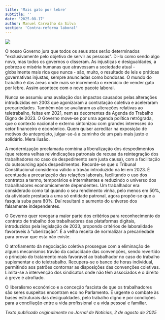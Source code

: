 ```yaml
---
title: 'Mais gato por lebre'
subtitle: ''
date: '2025-08-17'
author: Manuel Carvalho da Silva
section: 'Contra-reforma laboral'
---
```


![](/images/carvalho_silva.jpeg)

O nosso Governo jura que todos os seus atos serão determinados "exclusivamente pelo objetivo de servir as pessoas". Di-lo como sendo algo novo, mas todos os governos o disseram. As injustiças e desigualdades, a pobreza e miséria humanas que atravessam a sociedade atual - globalmente mais rica que nunca - são, muito, o resultado de leis e práticas governativas injustas, sempre anunciadas como bondosas. O mundo do trabalho é das áreas onde mais se incrementa o exercício de vender gato por lebre. Assim acontece com o novo pacote laboral.

Nunca se assumiu uma avaliação dos impactos causados pelas alterações introduzidas em 2003 que agonizaram a contratação coletiva e aceleraram precariedades. Também não se avaliaram as alterações relativas ao teletrabalho, feitas em 2021, nem as decorrentes da Agenda do Trabalho Digno de 2023. O Governo move-se por uma agenda política retrógrada, que o contexto nacional e externo sintonizou com grandes interesses do setor financeiro e económico. Quem quiser acreditar na exposição de motivos do anteprojeto, julgar-se-á a caminho de um país mais justo e solidário. Mera ilusão.

A modernização proclamada combina a liberalização dos despedimentos (que retoma velhas reivindicações patronais de recusa da reintegração dos trabalhadores no caso de despedimento sem justa causa), com a facilitação do outsourcing após despedimentos. Recorde-se que o Tribunal Constitucional considerou válido o travão introduzido na lei em 2023. É acentuada a precarização das relações laborais, facilitando o uso dos contratos a termo, temporários e intermitentes e reduzindo o universo dos trabalhadores economicamente dependentes. Um trabalhador era considerado como tal quando o seu rendimento vinha, pelo menos em 50%, da atividade prestada a uma só entidade patronal, agora propõe-se que a fasquia suba para 80%. Daí resultará o aumento do universo dos falsamente independentes.

O Governo quer revogar a maior parte dos critérios para reconhecimento do contrato de trabalho dos trabalhadores das plataformas digitais, introduzidos pela legislação de 2023, propondo critérios de laboralidade favoráveis à "uberização". É a velha receita de normalizar a precariedade para provar que esta não existe.

O atrofiamento da negociação coletiva prossegue com a eliminação de alguns mecanismos travão da caducidade das convenções, sendo revertido o princípio do tratamento mais favorável ao trabalhador no caso do trabalho suplementar e do teletrabalho. Recupera-se o banco de horas individual, permitindo aos patrões contornar as disposições das convenções coletivas. Limita-se a intervenção dos sindicatos onde não têm associados e o direito à greve é atrofiado.

O liberalismo económico e a conceção fascista de que os trabalhadores são seres suspeitos encontram eco no Parlamento. É urgente o combate às bases estruturais das desigualdades, pelo trabalho digno e por condições para a conciliação entre a vida profissional e a vida pessoal e familiar.

*Texto publicado originalmente no Jornal de Notícias, 2 de agosto de 2025*
